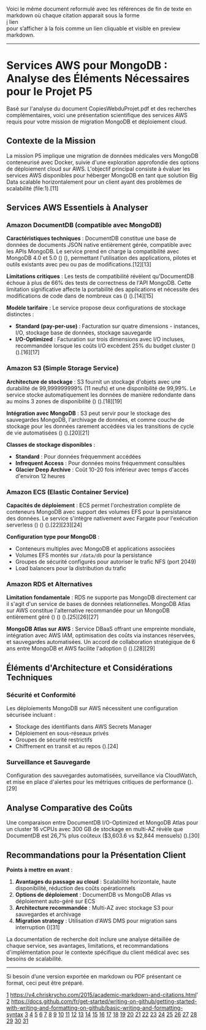 Voici le même document reformulé avec les références de fin de texte en markdown où chaque citation apparait sous la forme  
[i](lien) lien  
pour s’afficher à la fois comme un lien cliquable et visible en preview markdown.

***

# Services AWS pour MongoDB : Analyse des Éléments Nécessaires pour le Projet P5

Basé sur l'analyse du document CopiesWebduProjet.pdf et des recherches complémentaires, voici une présentation scientifique des services AWS requis pour votre mission de migration MongoDB et déploiement cloud.

## Contexte de la Mission

La mission P5 implique une migration de données médicales vers MongoDB conteneurisé avec Docker, suivie d'une exploration approfondie des options de déploiement cloud sur AWS. L'objectif principal consiste à évaluer les services AWS disponibles pour héberger MongoDB en tant que solution Big Data scalable horizontalement pour un client ayant des problèmes de scalabilité (file:1).[11]

## Services AWS Essentiels à Analyser

### Amazon DocumentDB (compatible avec MongoDB)

**Caractéristiques techniques** : DocumentDB constitue une base de données de documents JSON native entièrement gérée, compatible avec les APIs MongoDB. Le service prend en charge la compatibilité avec MongoDB 4.0 et 5.0 () (), permettant l'utilisation des applications, pilotes et outils existants avec peu ou pas de modifications.[12][13]

**Limitations critiques** : Les tests de compatibilité révèlent qu'DocumentDB échoue à plus de 66% des tests de correctness de l'API MongoDB. Cette limitation significative affecte la portabilité des applications et nécessite des modifications de code dans de nombreux cas () ().[14][15]

**Modèle tarifaire** : Le service propose deux configurations de stockage distinctes :
- **Standard (pay-per-use)** : Facturation sur quatre dimensions - instances, I/O, stockage base de données, stockage sauvegarde
- **I/O-Optimized** : Facturation sur trois dimensions avec I/O incluses, recommandée lorsque les coûts I/O excèdent 25% du budget cluster () ().[16][17]

### Amazon S3 (Simple Storage Service)

**Architecture de stockage** : S3 fournit un stockage d'objets avec une durabilité de 99,999999999% (11 neufs) et une disponibilité de 99,99%. Le service stocke automatiquement les données de manière redondante dans au moins 3 zones de disponibilité () ().[18][19]

**Intégration avec MongoDB** : S3 peut servir pour le stockage des sauvegardes MongoDB, l'archivage de données, et comme couche de stockage pour les données rarement accédées via les transitions de cycle de vie automatisées () ().[20][21]

**Classes de stockage disponibles** :
- **Standard** : Pour données fréquemment accédées
- **Infrequent Access** : Pour données moins fréquemment consultées
- **Glacier Deep Archive** : Coût 10-20 fois inférieur avec temps d'accès d'environ 12 heures

### Amazon ECS (Elastic Container Service)

**Capacités de déploiement** : ECS permet l'orchestration complète de conteneurs MongoDB avec support des volumes EFS pour la persistance des données. Le service s'intègre nativement avec Fargate pour l'exécution serverless () () ().[22][23][24]

**Configuration type pour MongoDB** :
- Conteneurs multiples avec MongoDB et applications associées
- Volumes EFS montés sur `/data/db` pour la persistance
- Groupes de sécurité configurés pour autoriser le trafic NFS (port 2049)
- Load balancers pour la distribution du trafic

### Amazon RDS et Alternatives

**Limitation fondamentale** : RDS ne supporte pas MongoDB directement car il s'agit d'un service de bases de données relationnelles. MongoDB Atlas sur AWS constitue l'alternative recommandée pour un MongoDB entièrement géré () () ().[25][26][27]

**MongoDB Atlas sur AWS** : Service DBaaS offrant une empreinte mondiale, intégration avec AWS IAM, optimisation des coûts via instances réservées, et sauvegardes automatisées. Un accord de collaboration stratégique de 6 ans entre MongoDB et AWS facilite l'adoption () ().[28][29]

## Éléments d'Architecture et Considérations Techniques

### Sécurité et Conformité

Les déploiements MongoDB sur AWS nécessitent une configuration sécurisée incluant :
- Stockage des identifiants dans AWS Secrets Manager
- Déploiement en sous-réseaux privés
- Groupes de sécurité restrictifs
- Chiffrement en transit et au repos ().[24]

### Surveillance et Sauvegarde

Configuration des sauvegardes automatisées, surveillance via CloudWatch, et mise en place d'alertes pour les métriques critiques de performance ().[29]

## Analyse Comparative des Coûts

Une comparaison entre DocumentDB I/O-Optimized et MongoDB Atlas pour un cluster 16 vCPUs avec 300 GB de stockage en multi-AZ révèle que DocumentDB est 26,7% plus coûteux ($3,603.6 vs $2,844 mensuels) ().[30]

## Recommandations pour la Présentation Client

**Points à mettre en avant** :
1. **Avantages du passage au cloud** : Scalabilité horizontale, haute disponibilité, réduction des coûts opérationnels
2. **Options de déploiement** : DocumentDB vs MongoDB Atlas vs déploiement auto-géré sur ECS
3. **Architecture recommandée** : Multi-AZ avec stockage S3 pour sauvegardes et archivage
4. **Migration strategy** : Utilisation d'AWS DMS pour migration sans interruption ()[31]

La documentation de recherche doit inclure une analyse détaillée de chaque service, ses avantages, limitations, et recommandations d'implémentation pour le contexte spécifique du client médical avec ses besoins de scalabilité.

***

Si besoin d’une version exportée en markdown ou PDF présentant ce format, ceci peut être préparé.

[1](https://v4.chriskrycho.com/2015/academic-markdown-and-citations.html) https://v4.chriskrycho.com/2015/academic-markdown-and-citations.html'
[2](https://docs.github.com/fr/get-started/writing-on-github/getting-started-with-writing-and-formatting-on-github/basic-writing-and-formatting-syntax) https://docs.github.com/fr/get-started/writing-on-github/getting-started-with-writing-and-formatting-on-github/basic-writing-and-formatting-syntax
[3](https://www.markdownguide.org/basic-syntax/)
[4](https://stackoverflow.com/questions/26587527/cite-a-paper-using-github-markdown-syntax)
[5](https://joshcarpenter.ca/plain-text-refs-mgmt/)
[6](https://zotero.hypotheses.org/2258)
[7](https://bookdown.org/yihui/rmarkdown-cookbook/bibliography.html)
[8](https://www.ionos.fr/digitalguide/sites-internet/developpement-web/markdown/)
[9](https://programminghistorian.org/fr/lecons/debuter-avec-markdown)
[10](https://support.zendesk.com/hc/fr/articles/4408846544922-Formatage-de-texte-avec-Markdown)
[11](https://ppl-ai-file-upload.s3.amazonaws.com/web/direct-files/collection_dba37358-f03b-40a8-8d10-3c05b359efe6/af21f2ce-4541-4187-9e0f-d2913083c511/CopiesWebduProjet.pdf)
[12](https://aws.amazon.com/fr/compare/the-difference-between-mongodb-vs-mysql/)
[13](https://docs.aws.amazon.com/documentdb/latest/developerguide/compatibility.html)
[14](https://www.mongodb.com/resources/compare/documentdb-vs-mongodb)
[15](https://www.isdocumentdbreallymongodb.com)
[16](https://aws.amazon.com/documentdb/pricing/)
[17](https://aws.amazon.com/fr/documentdb/pricing/)
[18](https://aws.amazon.com/fr/s3/)
[19](https://aws.amazon.com/fr/s3/storage-classes/)
[20](https://www.saagie.com/fr/blog/stockage-donnees-aws/)
[21](https://www.varonis.com/fr/blog/comment-utiliser-aws-s3)
[22](https://notes.kodekloud.com/docs/Amazon-Elastic-Container-Service-AWS-ECS/Deploying-a-new-application-from-scratch/Demo-Creating-multi-container-application)
[23](https://www.youtube.com/watch?v=7QmbmHsz0x8)
[24](https://aws.amazon.com/blogs/database/deploy-a-containerized-application-with-amazon-ecs-and-connect-to-amazon-documentdb-securely/)
[25](https://www.reddit.com/r/aws/comments/frnazr/mongodb_on_rds/)
[26](https://aws-ia.github.io/cfn-ps-mongodb-atlas/)
[27](https://www.mongodb.com/fr-fr/products/platform/atlas-cloud-providers/aws)
[28](https://mongodb.developpez.com/actu/331914/MongoDB-etend-sa-collaboration-mondiale-avec-AWS-un-accord-de-collaboration-strategique-visant-a-accelerer-la-migration-de-la-charge-de-travail-des-clients-vers-le-cloud-computing/)
[29](https://docs.aws.amazon.com/fr_fr/prescriptive-guidance/latest/migration-mongodb-atlas/introduction.html)
[30](https://www.vantage.sh/blog/documentdb-vs-mongodb-price-comparison)
[31](https://www.lemagit.fr/actualites/450416968/AWS-cree-un-pont-direct-depuis-MongoDB-vers-DynamoDB)